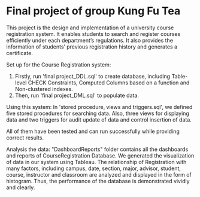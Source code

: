# Final project of group Kung Fu Tea

This project is the design and implementation of a university course registration system. It enables students to search and register courses efficiently under each department’s regulations. It also provides the information of students’ previous registration history and generates a certificate.

Set up for the Course Registration system:
1. Firstly, run 'final project_DDL.sql' to create database, including Table-level CHECK Constraints, Computed Columns based on a function and Non-clustered indexes.
2. Then, run 'final project_DML.sql' to populate data.

Using this system:
In 'stored procedure, views and triggers.sql', we defined five stored procedures for searching data. Also, three views for displaying data and two triggers for audit update of data and control insertion of data.

All of them have been tested and can run successfully while providing correct results.

Analysis the data:
"DashboardReports" folder contains all the dashboards and reports of CourseRegistration Database. We generated the visualization of data in our system using Tableau. The relationship of Registration with many factors, including campus, date, section, major, advisor, student, course, instructor and classroom are analyzed and displayed in the form of histogram. Thus, the performance of the database is demonstrated vividly and clearly.
